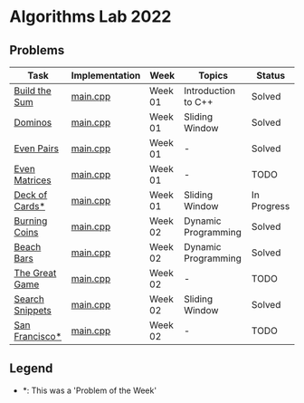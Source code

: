 # Algorithms Lab 2022

## Problems

| Task                                                          | Implementation                                    | Week    | Topics              | Status      |
|---------------------------------------------------------------|---------------------------------------------------|---------|---------------------|-------------|
| [Build the Sum](week01/build_the_sum/build_the_sum.pdf)       | [main.cpp](week01/build_the_sum/src/main.cpp)     | Week 01 | Introduction to C++ | Solved      |
| [Dominos](week01/dominos/dominoes.pdf)                        | [main.cpp](week01/dominos/src/main.cpp)           | Week 01 | Sliding Window      | Solved      |
| [Even Pairs](week01/even_pairs/even_pairs.pdf)                | [main.cpp](week01/even_pairs/src/main.cpp)        | Week 01 | -                   | Solved      |
| [Even Matrices](week01/even_matrices/even_matrices.pdf)       | [main.cpp](week01/even_matrices/src/main.cpp)     | Week 01 | -                   | TODO        |
| [Deck of Cards*](week01/pow_deck_of_cards/deck_of_cards.pdf)  | [main.cpp](week01/pow_deck_of_cards/src/main.cpp) | Week 01 | Sliding Window      | In Progress |
| [Burning Coins](week02/burning_coins/burning_coins.pdf)       | [main.cpp](week02/burning_coins/src/main.cpp)     | Week 02 | Dynamic Programming | Solved      |
| [Beach Bars](week02/beach_bars/beach_bars.pdf)                | [main.cpp](week02/beach_bars/src/main.cpp)        | Week 02 | Dynamic Programming | Solved      |
| [The Great Game](week02/the_great_game/the_great_game.pdf)    | [main.cpp](week02/the_great_game/src/main.cpp)    | Week 02 | -                   | TODO        |
| [Search Snippets](week02/search_snippets/search_snippets.pdf) | [main.cpp](week02/search_snippets/src/main.cpp)   | Week 02 | Sliding Window      | Solved      |
| [San Francisco*](week02/pow_san_francisco/san_francisco.pdf)  | [main.cpp](week02/pow_san_francisco/src/main.cpp) | Week 02 | -                   | TODO        |

## Legend
- *: This was a 'Problem of the Week'
